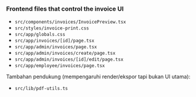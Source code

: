 ### Frontend files that control the invoice UI

- `src/components/invoices/InvoicePreview.tsx`
- `src/styles/invoice-print.css`
- `src/app/globals.css`
- `src/app/invoices/[id]/page.tsx`
- `src/app/admin/invoices/page.tsx`
- `src/app/admin/invoices/create/page.tsx`
- `src/app/admin/invoices/[id]/edit/page.tsx`
- `src/app/employee/invoices/page.tsx`

Tambahan pendukung (mempengaruhi render/ekspor tapi bukan UI utama):
- `src/lib/pdf-utils.ts`

